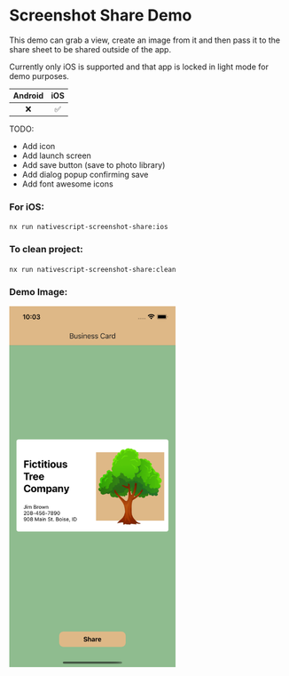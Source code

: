 # Screenshot Share Demo

This demo can grab a view, create an image from it and then pass it to the share sheet to be shared outside of the app.

Currently only iOS is supported and that app is locked in light mode for demo purposes.

| Android |        iOS         |
| :-----: | :----------------: |
|   :x:   | :white_check_mark: |

TODO:
* Add icon
* Add launch screen
* Add save button (save to photo library)
* Add dialog popup confirming save
* Add font awesome icons

### For iOS:

`nx run nativescript-screenshot-share:ios`

### To clean project:

`nx run nativescript-screenshot-share:clean`

### Demo Image:

<img width="300" height="650" src="demo.png"></img>
